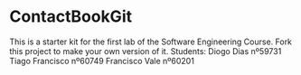 # ContactBookGit
This is a starter kit for the first lab of the Software Engineering Course.
Fork this project to make your own version of it.
Students:
Diogo Dias nº59731
Tiago Francisco nº60749
Francisco Vale nº60201
